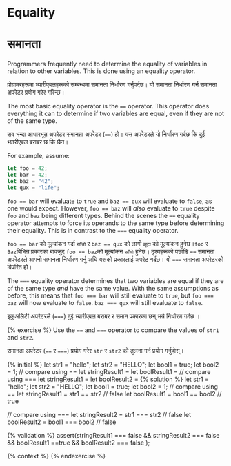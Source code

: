 # Equality

# समानता

Programmers frequently need to determine the equality of variables in relation to other variables. This is done using an equality operator.

प्रोग्रामरहरूमा भ्यारीएबलहरूको सम्बन्धमा समानता निर्धारण गर्नुपर्दछ। यो समानता निर्धारण गर्न समानता अपरेटर प्रयोग गरेर गरिन्छ।

The most basic equality operator is the `==` operator. This operator does everything it can to determine if two variables are equal, even if they are not of the same type.

सब भन्दा आधारभूत अपरेटर समानता अपरेटर (`==`) हो। यस अपरेटरले यो निर्धारण गर्दछ कि दुई भ्यारीएबल बराबर छ कि छैन।

For example, assume:

```javascript
let foo = 42;
let bar = 42;
let baz = "42";
let qux = "life";
```

`foo == bar` will evaluate to `true` and `baz == qux` will evaluate to `false`, as one would expect. However, `foo == baz` will _also_ evaluate to `true` despite `foo` and `baz` being different types. Behind the scenes the `==` equality operator attempts to force its operands to the same type before determining their equality. This is in contrast to the `===` equality operator.

`foo == bar` को मूल्यांकन गर्दा `साँचो` र `baz == qux` को लागी `झूटा` को मूल्यांकन हुनेछ।`foo` र `Baz`बिभिन्न प्रकारका बावजुद `foo == baz`को मूल्यांकन `साँचो` हुनेछ। दृश्यहरूको पछाडि `==` समानता अपरेटरले आफ्नो समानता निर्धारण गर्नु अघि यसको प्रकारलाई अपरेट गर्दछ। यो `===` समानता अपरेटरको विपरित हो।

The `===` equality operator determines that two variables are equal if they are of the same type _and_ have the same value. With the same assumptions as before, this means that `foo === bar` will still evaluate to `true`, but `foo === baz` will now evaluate to `false`. `baz === qux` will still evaluate to `false`.

 इकुअलिटी अपरेटरले (`===`)  दुई भ्यारीएबल बराबर र समान प्रकारका छन् भन्ने निर्धारण गर्दछ ।

{% exercise %}
Use the `==` and `===` operator to compare the values of `str1` and `str2`.

 समानता अपरेटर (`==` र `===`) प्रयोग गरेर `str` र `str2` को तुलना गर्न प्रयोग गर्नुहोस्।

{% initial %}
let str1 = "hello";
let str2 = "HELLO";
let bool1 = true;
let bool2 = 1;
// compare using ==
let stringResult1 =
let boolResult1 =
// compare using ===
let stringResult1 =
let boolResult2 =
{% solution %}
let str1 = "hello";
let str2 = "HELLO";
let bool1 = true;
let bool2 = 1;
// compare using ==
let stringResult1 = str1 == str2 // false
let boolResult1 =  bool1 == bool2 // true

// compare using ===
let stringResult2 = str1 === str2 // false
let boolResult2 = bool1 === bool2 // false

{% validation %}
assert(stringResult1 === false && stringResult2 === false && boolResult1 ==true &&  boolResult2 === false );

{% context %}
{% endexercise %}

